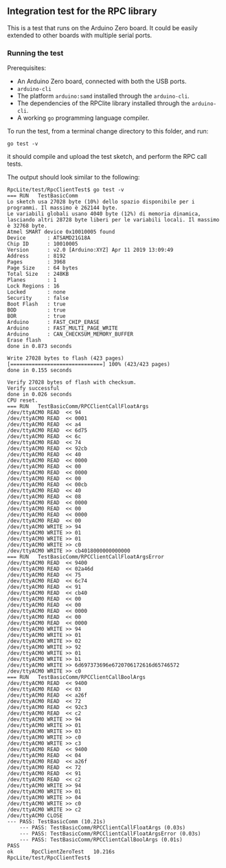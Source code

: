 ## Integration test for the RPC library

This is a test that runs on the Arduino Zero board. It could be easily extended to other boards with multiple serial ports.

### Running the test

Prerequisites:

* An Arduino Zero board, connected with both the USB ports.
* `arduino-cli`
* The platform `arduino:samd` installed through the `arduino-cli`.
* The dependencies of the RPClite library installed through the `arduino-cli`.
* A working `go` programming language compiler.

To run the test, from a terminal change directory to this folder, and run:

`go test -v`

it should compile and upload the test sketch, and perform the RPC call tests.

The output should look similar to the following:

```
RpcLite/test/RpcClientTest$ go test -v
=== RUN   TestBasicComm
Lo sketch usa 27028 byte (10%) dello spazio disponibile per i programmi. Il massimo è 262144 byte.
Le variabili globali usano 4040 byte (12%) di memoria dinamica, lasciando altri 28728 byte liberi per le variabili locali. Il massimo è 32768 byte.
Atmel SMART device 0x10010005 found
Device       : ATSAMD21G18A
Chip ID      : 10010005
Version      : v2.0 [Arduino:XYZ] Apr 11 2019 13:09:49
Address      : 8192
Pages        : 3968
Page Size    : 64 bytes
Total Size   : 248KB
Planes       : 1
Lock Regions : 16
Locked       : none
Security     : false
Boot Flash   : true
BOD          : true
BOR          : true
Arduino      : FAST_CHIP_ERASE
Arduino      : FAST_MULTI_PAGE_WRITE
Arduino      : CAN_CHECKSUM_MEMORY_BUFFER
Erase flash
done in 0.873 seconds

Write 27028 bytes to flash (423 pages)
[==============================] 100% (423/423 pages)
done in 0.155 seconds

Verify 27028 bytes of flash with checksum.
Verify successful
done in 0.026 seconds
CPU reset.
=== RUN   TestBasicComm/RPCClientCallFloatArgs
/dev/ttyACM0 READ  << 94
/dev/ttyACM0 READ  << 0001
/dev/ttyACM0 READ  << a4
/dev/ttyACM0 READ  << 6d75
/dev/ttyACM0 READ  << 6c
/dev/ttyACM0 READ  << 74
/dev/ttyACM0 READ  << 92cb
/dev/ttyACM0 READ  << 40
/dev/ttyACM0 READ  << 0000
/dev/ttyACM0 READ  << 00
/dev/ttyACM0 READ  << 0000
/dev/ttyACM0 READ  << 00
/dev/ttyACM0 READ  << 00cb
/dev/ttyACM0 READ  << 40
/dev/ttyACM0 READ  << 08
/dev/ttyACM0 READ  << 0000
/dev/ttyACM0 READ  << 00
/dev/ttyACM0 READ  << 0000
/dev/ttyACM0 READ  << 00
/dev/ttyACM0 WRITE >> 94
/dev/ttyACM0 WRITE >> 01
/dev/ttyACM0 WRITE >> 01
/dev/ttyACM0 WRITE >> c0
/dev/ttyACM0 WRITE >> cb4018000000000000
=== RUN   TestBasicComm/RPCClientCallFloatArgsError
/dev/ttyACM0 READ  << 9400
/dev/ttyACM0 READ  << 02a46d
/dev/ttyACM0 READ  << 75
/dev/ttyACM0 READ  << 6c74
/dev/ttyACM0 READ  << 91
/dev/ttyACM0 READ  << cb40
/dev/ttyACM0 READ  << 00
/dev/ttyACM0 READ  << 00
/dev/ttyACM0 READ  << 0000
/dev/ttyACM0 READ  << 00
/dev/ttyACM0 READ  << 0000
/dev/ttyACM0 WRITE >> 94
/dev/ttyACM0 WRITE >> 01
/dev/ttyACM0 WRITE >> 02
/dev/ttyACM0 WRITE >> 92
/dev/ttyACM0 WRITE >> 01
/dev/ttyACM0 WRITE >> b1
/dev/ttyACM0 WRITE >> 6d697373696e6720706172616d65746572
/dev/ttyACM0 WRITE >> c0
=== RUN   TestBasicComm/RPCClientCallBoolArgs
/dev/ttyACM0 READ  << 9400
/dev/ttyACM0 READ  << 03
/dev/ttyACM0 READ  << a26f
/dev/ttyACM0 READ  << 72
/dev/ttyACM0 READ  << 92c3
/dev/ttyACM0 READ  << c2
/dev/ttyACM0 WRITE >> 94
/dev/ttyACM0 WRITE >> 01
/dev/ttyACM0 WRITE >> 03
/dev/ttyACM0 WRITE >> c0
/dev/ttyACM0 WRITE >> c3
/dev/ttyACM0 READ  << 9400
/dev/ttyACM0 READ  << 04
/dev/ttyACM0 READ  << a26f
/dev/ttyACM0 READ  << 72
/dev/ttyACM0 READ  << 91
/dev/ttyACM0 READ  << c2
/dev/ttyACM0 WRITE >> 94
/dev/ttyACM0 WRITE >> 01
/dev/ttyACM0 WRITE >> 04
/dev/ttyACM0 WRITE >> c0
/dev/ttyACM0 WRITE >> c2
/dev/ttyACM0 CLOSE
--- PASS: TestBasicComm (10.21s)
    --- PASS: TestBasicComm/RPCClientCallFloatArgs (0.03s)
    --- PASS: TestBasicComm/RPCClientCallFloatArgsError (0.03s)
    --- PASS: TestBasicComm/RPCClientCallBoolArgs (0.01s)
PASS
ok  	RpcClientZeroTest	10.216s
RpcLite/test/RpcClientTest$ 
```